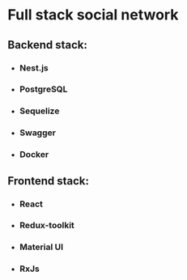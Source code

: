 # Full stack social network


## Backend stack:
* ### Nest.js
* ### PostgreSQL
* ### Sequelize
* ### Swagger
* ### Docker

## Frontend stack:
* ### React
* ### Redux-toolkit
* ### Material UI
* ### RxJs
